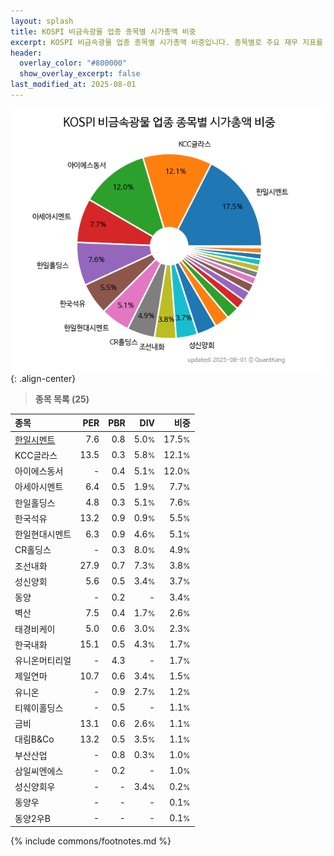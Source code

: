 ```yaml
---
layout: splash
title: KOSPI 비금속광물 업종 종목별 시가총액 비중
excerpt: KOSPI 비금속광물 업종 종목별 시가총액 비중입니다. 종목별로 주요 재무 지표를 함께 표시합니다.
header:
  overlay_color: "#800000"
  show_overlay_excerpt: false
last_modified_at: 2025-08-01
---
```



![KOSPI 비금속광물 업종 종목별 시가총액 비중](/stats/sector/images/kospi_업종_비금속광물_종목.png){: .align-center}


> **종목 목록 (25)**<a id="list"></a>

| **종목** | **PER** | **PBR** | **DIV** | **비중** |
| :------- | ------: | ------: | ------: | -------: |
| [한일시멘트](/300720/) | 7.6 | 0.8 | 5.0<small>%</small> | 17.5<small>%</small> |
| KCC글라스 | 13.5 | 0.3 | 5.8<small>%</small> | 12.1<small>%</small> |
| 아이에스동서 | - | 0.4 | 5.1<small>%</small> | 12.0<small>%</small> |
| 아세아시멘트 | 6.4 | 0.5 | 1.9<small>%</small> | 7.7<small>%</small> |
| 한일홀딩스 | 4.8 | 0.3 | 5.1<small>%</small> | 7.6<small>%</small> |
| 한국석유 | 13.2 | 0.9 | 0.9<small>%</small> | 5.5<small>%</small> |
| 한일현대시멘트 | 6.3 | 0.9 | 4.6<small>%</small> | 5.1<small>%</small> |
| CR홀딩스 | - | 0.3 | 8.0<small>%</small> | 4.9<small>%</small> |
| 조선내화 | 27.9 | 0.7 | 7.3<small>%</small> | 3.8<small>%</small> |
| 성신양회 | 5.6 | 0.5 | 3.4<small>%</small> | 3.7<small>%</small> |
| 동양 | - | 0.2 | - | 3.4<small>%</small> |
| 벽산 | 7.5 | 0.4 | 1.7<small>%</small> | 2.6<small>%</small> |
| 태경비케이 | 5.0 | 0.6 | 3.0<small>%</small> | 2.3<small>%</small> |
| 한국내화 | 15.1 | 0.5 | 4.3<small>%</small> | 1.7<small>%</small> |
| 유니온머티리얼 | - | 4.3 | - | 1.7<small>%</small> |
| 제일연마 | 10.7 | 0.6 | 3.4<small>%</small> | 1.5<small>%</small> |
| 유니온 | - | 0.9 | 2.7<small>%</small> | 1.2<small>%</small> |
| 티웨이홀딩스 | - | 0.5 | - | 1.1<small>%</small> |
| 금비 | 13.1 | 0.6 | 2.6<small>%</small> | 1.1<small>%</small> |
| 대림B&Co | 13.2 | 0.5 | 3.5<small>%</small> | 1.1<small>%</small> |
| 부산산업 | - | 0.8 | 0.3<small>%</small> | 1.0<small>%</small> |
| 삼일씨엔에스 | - | 0.2 | - | 1.0<small>%</small> |
| 성신양회우 | - | - | 3.4<small>%</small> | 0.2<small>%</small> |
| 동양우 | - | - | - | 0.1<small>%</small> |
| 동양2우B | - | - | - | 0.1<small>%</small> |

{% include commons/footnotes.md %}